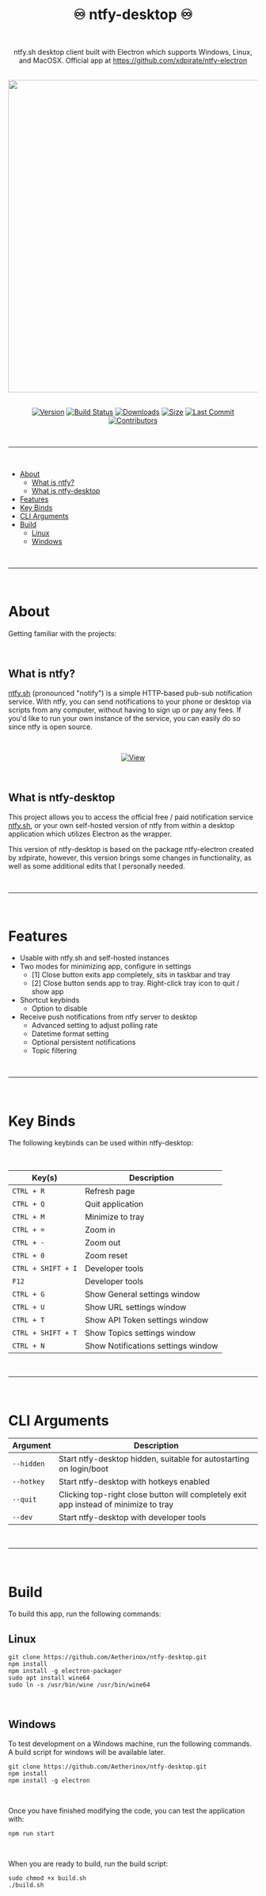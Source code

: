 <div align="center">
<h1>♾️ ntfy-desktop ♾️</h1>
<br />
<p>

ntfy.sh desktop client built with Electron which supports Windows, Linux, and MacOSX.
Official app at https://github.com/xdpirate/ntfy-electron

</p>

<br />

<img src="https://github.com/Aetherinox/ntfy-desktop/assets/118329232/cd7dca36-e0cc-43dc-a4c9-c09e084b3cd0" width="630">

<br />

</div>

<br />

<div align="center">

<!-- prettier-ignore-start -->
[![Version][badge-version-gh]][link-version-gh]
[![Build Status][badge-build]][link-build]
[![Downloads][badge-downloads-gh]][link-downloads-gh]
[![Size][badge-size-gh]][badge-size-gh]
[![Last Commit][badge-commit]][badge-commit]
[![Contributors][badge-all-contributors]](#contributors-)
<!-- prettier-ignore-end -->

</div>

<br />

---

<br />

- [About](#about)
  - [What is ntfy?](#what-is-ntfy)
  - [What is ntfy-desktop](#what-is-ntfy-desktop)
- [Features](#features)
- [Key Binds](#key-binds)
- [CLI Arguments](#cli-arguments)
- [Build](#build)
  - [Linux](#linux)
  - [Windows](#windows)


<br />

---

<br />

# About
Getting familiar with the projects:

<br />

## What is ntfy?
[ntfy.sh](https://ntfy/) (pronounced "notify") is a simple HTTP-based pub-sub notification service. With ntfy, you can send notifications to your phone or desktop via scripts from any computer, without having to sign up or pay any fees. If you'd like to run your own instance of the service, you can easily do so since ntfy is open source.

<br />

<div align="center">

[![View](https://img.shields.io/badge/%20-%20View%20Project%20Repo-%20%23de2343?style=for-the-badge&logo=github&logoColor=FFFFFF)](https://github.com/binwiederhier/ntfy)

</div>

<br />

## What is ntfy-desktop
This project allows you to access the official free / paid notification service [ntfy.sh](https://ntfy.sh/), or your own self-hosted version of ntfy from within a desktop application which utilizes Electron as the wrapper.

This version of ntfy-desktop is based on the package ntfy-electron created by xdpirate, however, this version brings some changes in functionality, as well as some additional edits that I personally needed.

<br />

---

<br />

# Features
- Usable with ntfy.sh and self-hosted instances
- Two modes for minimizing app, configure in settings
  - [1] Close button exits app completely, sits in taskbar and tray
  - [2] Close button sends app to tray. Right-click tray icon to quit / show app
- Shortcut keybinds
  - Option to disable
- Receive push notifications from ntfy server to desktop
  - Advanced setting to adjust polling rate
  - Datetime format setting
  - Optional persistent notifications
  - Topic filtering

<br />

---

<br />

# Key Binds
The following keybinds can be used within ntfy-desktop:

<br />

| Key(s) | Description |
| --- | --- |
| `CTRL + R` | Refresh page |
| `CTRL + Q` | Quit application |
| `CTRL + M` | Minimize to tray |
| `CTRL + =` | Zoom in |
| `CTRL + -` | Zoom out |
| `CTRL + 0` | Zoom reset |
| `CTRL + SHIFT + I` | Developer tools |
| `F12` | Developer tools |
| `CTRL + G` | Show General settings window |
| `CTRL + U` | Show URL settings window |
| `CTRL + T` | Show API Token settings window |
| `CTRL + SHIFT + T` | Show Topics settings window |
| `CTRL + N` | Show Notifications settings window |

<br />

---

<br />

# CLI Arguments
| Argument | Description |
| --- | --- |
| `--hidden` | Start ntfy-desktop hidden, suitable for autostarting on login/boot |
| `--hotkey` | Start ntfy-desktop with hotkeys enabled |
| `--quit` | Clicking top-right close button will completely exit app instead of minimize to tray |
| `--dev` | Start ntfy-desktop with developer tools |

<br />

---

<br />

# Build
To build this app, run the following commands:

## Linux
```shell
git clone https://github.com/Aetherinox/ntfy-desktop.git
npm install
npm install -g electron-packager
sudo apt install wine64
sudo ln -s /usr/bin/wine /usr/bin/wine64
```

<br />

## Windows
To test development on a Windows machine, run the following commands.
A build script for windows will be available later.

```shell
git clone https://github.com/Aetherinox/ntfy-desktop.git
npm install
npm install -g electron
```

<br />

Once you have finished modifying the code, you can test the application with:
```shell ignore
npm run start
```

<br />

When you are ready to build, run the build script:
```shell ignore
sudo chmod +x build.sh
./build.sh
```

<!-- markdownlint-restore -->
<!-- prettier-ignore-end -->

<!-- ALL-CONTRIBUTORS-LIST:END -->
<!-- ALL-CONTRIBUTORS-LIST:START - Do not remove or modify this section -->
<!-- prettier-ignore-start -->
<!-- markdownlint-disable -->
<!-- markdownlint-restore -->
<!-- prettier-ignore-end -->
<!-- ALL-CONTRIBUTORS-LIST:END -->

<!-- ALL-CONTRIBUTORS-LIST:START - Do not remove or modify this section -->
<!-- prettier-ignore-start -->
<!-- markdownlint-disable -->
<!-- markdownlint-restore -->
<!-- prettier-ignore-end -->

<!-- ALL-CONTRIBUTORS-LIST:END -->

<br />
<br />

<!-- prettier-ignore-start -->
<!-- BADGE > GENERAL -->
[link-general-npm]: https://npmjs.com
[link-general-nodejs]: https://nodejs.org
[link-npmtrends]: http://npmtrends.com/ntfy-desktop
<!-- BADGE > VERSION > GITHUB -->
[badge-version-gh]: https://img.shields.io/github/v/tag/Aetherinox/ntfy-desktop?logo=GitHub&label=Version&color=ba5225
[link-version-gh]: https://github.com/Aetherinox/ntfy-desktop/releases
<!-- BADGE > VERSION > NPMJS -->
[badge-version-npm]: https://img.shields.io/npm/v/ntfy-desktop?logo=npm&label=Version&color=ba5225
[link-version-npm]: https://npmjs.com/package/ntfy-desktop
<!-- BADGE > LICENSE -->
[badge-license-mit]: https://img.shields.io/badge/MIT-FFF?logo=creativecommons&logoColor=FFFFFF&label=License&color=9d29a0
[link-license-mit]: https://github.com/Aetherinox/ntfy-desktop/blob/main/LICENSE
<!-- BADGE > BUILD -->
[badge-build]: https://img.shields.io/github/actions/workflow/status/Aetherinox/ntfy-desktop/release-npm.yml?logo=github&logoColor=FFFFFF&label=Build&color=%23278b30
[link-build]: https://github.com/Aetherinox/ntfy-desktop/actions/workflows/release-npm.yml
<!-- BADGE > DOWNLOAD COUNT -->
[badge-downloads-gh]: https://img.shields.io/github/downloads/Aetherinox/ntfy-desktop/total?logo=github&logoColor=FFFFFF&label=Downloads&color=376892
[link-downloads-gh]: https://github.com/Aetherinox/ntfy-desktop/releases
[badge-downloads-npm]: https://img.shields.io/npm/dw/%40aetherinox%2Fmarked-alert-fa?logo=npm&&label=Downloads&color=376892
[link-downloads-npm]: https://npmjs.com/package/ntfy-desktop
<!-- BADGE > DOWNLOAD SIZE -->
[badge-size-gh]: https://img.shields.io/github/repo-size/Aetherinox/ntfy-desktop?logo=github&label=Size&color=59702a
[link-size-gh]: https://github.com/Aetherinox/ntfy-desktop/releases
[badge-size-npm]: https://img.shields.io/npm/unpacked-size/ntfy-desktop/latest?logo=npm&label=Size&color=59702a
[link-size-npm]: https://npmjs.com/package/ntfy-desktop
<!-- BADGE > COVERAGE -->
[badge-coverage]: https://img.shields.io/codecov/c/github/Aetherinox/ntfy-desktop?token=MPAVASGIOG&logo=codecov&logoColor=FFFFFF&label=Coverage&color=354b9e
[link-coverage]: https://codecov.io/github/Aetherinox/ntfy-desktop
<!-- BADGE > ALL CONTRIBUTORS -->
[badge-all-contributors]: https://img.shields.io/github/all-contributors/Aetherinox/ntfy-desktop?logo=contributorcovenant&color=de1f6f&label=contributors
[link-all-contributors]: https://github.com/all-contributors/all-contributors
[badge-tests]: https://img.shields.io/github/actions/workflow/status/Aetherinox/marked-alert-fa/npm-tests.yml?logo=github&label=Tests&color=2c6488
[link-tests]: https://github.com/Aetherinox/ntfy-desktop/actions/workflows/tests.yml
[badge-commit]: https://img.shields.io/github/last-commit/Aetherinox/ntfy-desktop?logo=conventionalcommits&logoColor=FFFFFF&label=Last%20Commit&color=313131
[link-commit]: https://github.com/Aetherinox/ntfy-desktop/commits/main/
<!-- prettier-ignore-end -->
